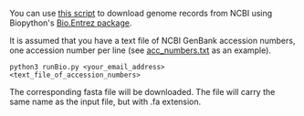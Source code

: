 You can use [this script](./runBio.py) to download genome records from NCBI using Biopython's [Bio.Entrez package](https://biopython.org/docs/1.75/api/Bio.Entrez.html).

It is assumed that you have a text file of NCBI GenBank accession numbers, one accession number per line (see [acc_numbers.txt](./acc_numbers.txt) as an example).

```
python3 runBio.py <your_email_address> <text_file_of_accession_numbers>
```
The corresponding fasta file will be downloaded. The file will carry the same name as the input file, but with .fa extension.
